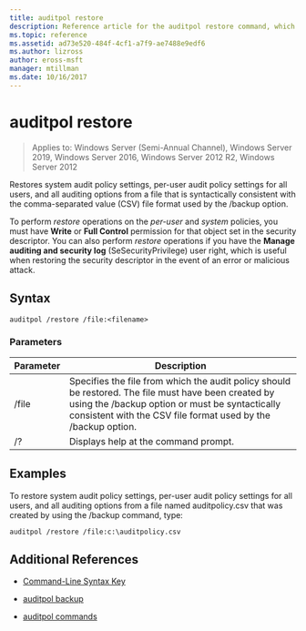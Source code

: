 ```yaml
---
title: auditpol restore
description: Reference article for the auditpol restore command, which restores system audit policy settings, per-user audit policy settings for all users, and all auditing options from a file that is syntactically consistent with the comma-separated value (CSV) file format used by the /backup option.
ms.topic: reference
ms.assetid: ad73e520-484f-4cf1-a7f9-ae7488e9edf6
ms.author: lizross
author: eross-msft
manager: mtillman
ms.date: 10/16/2017
---
```

# auditpol restore

> Applies to: Windows Server (Semi-Annual Channel), Windows Server 2019, Windows Server 2016, Windows Server 2012 R2, Windows Server 2012

Restores system audit policy settings, per-user audit policy settings for all users, and all auditing options from a file that is syntactically consistent with the comma-separated value (CSV) file format used by the /backup option.

To perform *restore* operations on the *per-user* and *system* policies, you must have **Write** or **Full Control** permission for that object set in the security descriptor. You can also perform *restore* operations if you have the **Manage auditing and security log** (SeSecurityPrivilege) user right, which is useful when restoring the security descriptor in the event of an error or malicious attack.

## Syntax

```
auditpol /restore /file:<filename>
```

### Parameters

| Parameter | Description |
| ------- | -------- |
| /file | Specifies the file from which the audit policy should be restored. The file must have been created by using the /backup option or must be syntactically consistent with the CSV file format used by the /backup option. |
| /? |Displays help at the command prompt. |

## Examples

To restore system audit policy settings, per-user audit policy settings for all users, and all auditing options from a file named auditpolicy.csv that was created by using the /backup command, type:

```
auditpol /restore /file:c:\auditpolicy.csv
```

## Additional References

- [Command-Line Syntax Key](command-line-syntax-key.md)

- [auditpol backup](auditpol-backup.md)

- [auditpol commands](auditpol.md)
